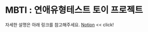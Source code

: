 # MBTI : 연애유형테스트 토이 프로젝트
자세한 설명은 아래 링크를 참고해주세요.
[Notion](]https://www.notion.so/mokhs/MBTI-d62e4d3ab6c04e2189c33ae49a23fa35) << click!
